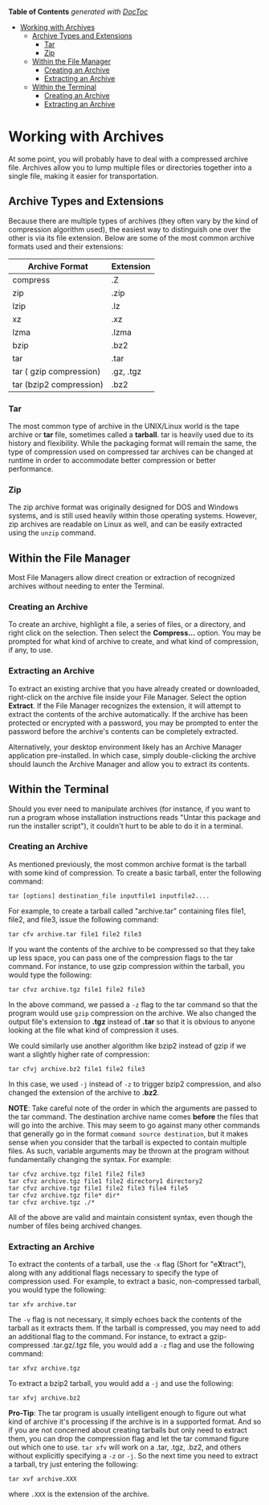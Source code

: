 <!-- START doctoc generated TOC please keep comment here to allow auto update -->
<!-- DON'T EDIT THIS SECTION, INSTEAD RE-RUN doctoc TO UPDATE -->
**Table of Contents**  *generated with [DocToc](https://github.com/thlorenz/doctoc)*

- [Working with Archives](#working-with-archives)
  - [Archive Types and Extensions](#archive-types-and-extensions)
    - [Tar](#tar)
    - [Zip](#zip)
  - [Within the File Manager](#within-the-file-manager)
    - [Creating an Archive](#creating-an-archive)
    - [Extracting an Archive](#extracting-an-archive)
  - [Within the Terminal](#within-the-terminal)
    - [Creating an Archive](#creating-an-archive-1)
    - [Extracting an Archive](#extracting-an-archive-1)

<!-- END doctoc generated TOC please keep comment here to allow auto update -->

# Working with Archives

At some point, you will probably have to deal with a compressed archive file. Archives allow you to lump multiple files or directories together into a single file, making it easier for transportation.

## Archive Types and Extensions

Because there are multiple types of archives (they often vary by the kind of compression algorithm used), the easiest way to distinguish one over the other is via its file extension. Below are some of the most common archive formats used and their extensions:

Archive Format | Extension
--- | ---
compress | .Z
zip | .zip
lzip | .lz
xz | .xz
lzma | .lzma
bzip | .bz2
tar | .tar
tar ( gzip compression) | .gz, .tgz
tar (bzip2 compression) | .bz2

### Tar

The most common type of archive in the UNIX/Linux world is the tape archive or **tar** file, sometimes called a **tarball**. tar is heavily used due to its history and flexibility. While the packaging format will remain the same, the type of compression used on compressed tar archives can be changed at runtime in order to accommodate better compression or better performance.

### Zip

The zip archive format was originally designed for DOS and Windows systems, and is still used heavily within those operating systems. However, zip archives are readable on Linux as well, and can be easily extracted using the `unzip` command.

## Within the File Manager

Most File Managers allow direct creation or extraction of recognized archives without needing to enter the Terminal. 

### Creating an Archive
To create an archive, highlight a file, a series of files, or a directory, and right click on the selection. Then select the **Compress...** option. You may be prompted for what kind of archive to create, and what kind of compression, if any, to use.

### Extracting an Archive

To extract an existing archive that you have already created or downloaded, right-click on the archive file inside your File Manager. Select the option **Extract**. If the File Manager recognizes the extension, it will attempt to extract the contents of the archive automatically. If the archive has been protected or encrypted with a password, you may be prompted to enter the password before the archive's contents can be completely extracted.

Alternatively, your desktop environment likely has an Archive Manager application pre-installed. In which case, simply double-clicking the archive should launch the Archive Manager and allow you to extract its contents.

## Within the Terminal

Should you ever need to manipulate archives (for instance, if you want to run a program whose installation instructions reads "Untar this package and run the installer script"), it couldn't hurt to be able to do it in a terminal.

### Creating an Archive

As mentioned previously, the most common archive format is the tarball with some kind of compression. To create a basic tarball, enter the following command:

    tar [options] destination_file inputfile1 inputfile2....

For example, to create a tarball called "archive.tar" containing files file1, file2, and file3, issue the following command:

    tar cfv archive.tar file1 file2 file3
	
If you want the contents of the archive to be compressed so that they take up less space, you can pass one of the compression flags to the tar command. For instance, to use gzip compression within the tarball, you would type the following:

    tar cfvz archive.tgz file1 file2 file3
	
In the above command, we passed a `-z` flag to the tar command so that the program would use `gzip` compression on the archive. We also changed the output file's extension to **.tgz** instead of **.tar** so that it is obvious to anyone looking at the file what kind of compression it uses.

We could similarly use another algorithm like bzip2 instead of gzip if we want a slightly higher rate of compression:

    tar cfvj archive.bz2 file1 file2 file3
	
In this case, we used `-j` instead of `-z` to trigger bzip2 compression, and also changed the extension of the archive to **.bz2**.

**NOTE**: 
Take careful note of the order in which the arguments are passed to the tar command. The destination archive name comes **before** the files that will go into the archive. This may seem to go against many other commands that generally go in the format `command source destination`, but it makes sense when you consider that the tarball is expected to contain multiple files. As such, variable arguments may be thrown at the program without fundamentally changing the syntax. For example:

    tar cfvz archive.tgz file1 file2 file3
    tar cfvz archive.tgz file1 file2 directory1 directory2
    tar cfvz archive.tgz file1 file2 file3 file4 file5
    tar cfvz archive.tgz file* dir*
	tar cfvz archive.tgz ./*
	
All of the above are valid and maintain consistent syntax, even though the number of files being archived changes.


### Extracting an Archive

To extract the contents of a tarball, use the `-x` flag (Short for "e**X**tract"), along with any additional flags necessary to specify the type of compression used. For example, to extract a basic, non-compressed tarball, you would type the following:

    tar xfv archive.tar

The `-v` flag is not necessary, it simply echoes back the contents of the tarball as it extracts them. If the tarball is compressed, you may need to add an additional flag to the command. For instance, to extract a gzip-compressed .tar.gz/.tgz file, you would add a `-z` flag and use the following command:

    tar xfvz archive.tgz
	
To extract a bzip2 tarball, you would add a `-j` and use the following:

    tar xfvj archive.bz2
	
**Pro-Tip**: The tar program is usually intelligent enough to figure out what kind of archive it's processing if the archive is in a supported format. And so if you are not concerned about creating tarballs but only need to extract them, you can drop the compression flag and let the tar command figure out which one to use. `tar xfv` will work on a .tar, .tgz, .bz2, and others without explicitly specifying a `-z` or `-j`. So the next time you need to extract a tarball, try just entering the following:

    tar xvf archive.XXX

where `.XXX` is the extension of the archive.